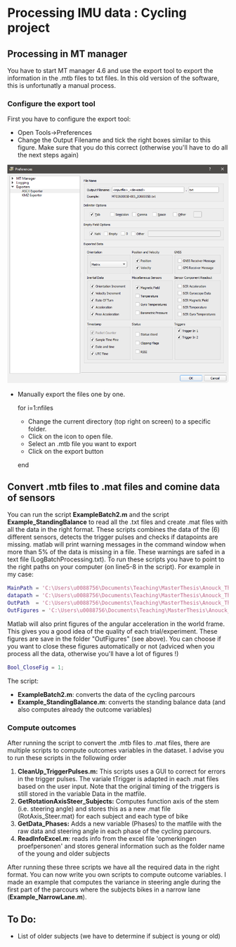 # Processing IMU data : Cycling project

## Processing in MT manager

You have to start MT manager 4.6 and use the export tool to export the information in the .mtb files to txt files. In this old version of the software, this is unfortunatly a manual process. 

### Configure the export tool

First you have to configure the export tool:

- Open Tools->Preferences
- Change the Output Filename and tick the right boxes similar to this figure. Make sure that you do this correct (otherwise you'll have to do all the next steps again)

<img src="figs/ExportTool.png" style="zoom:75%;" />



- Manually export the files one by one.

  for i=1:nfiles

  - Change the current directory (top right on screen) to a specific folder.
  - Click on the icon to open file.
  - Select an .mtb file you want to export
  - Click on the export button

  end

## Convert .mtb files to .mat files and comine data of sensors 

You can run the script **ExampleBatch2.m** and the script **Example_StandingBalance** to read all the .txt files and create .mat files with all the data in the right format. These scripts combines the data of the (6) different sensors, detects the trigger pulses and checks if datapoints are missing. matlab will print warning messages in the command window when more than 5% of the data is missing in a file. These warnings are safed in a text file (LogBatchProcessing.txt). To run these scripts you have to point to the right paths on your computer (on line5-8 in the script). For example in my case:

```matlab
MainPath = 'C:\Users\u0088756\Documents\Teaching\MasterThesis\Anouck_Theresa\Software';
datapath = 'C:\Users\u0088756\Documents\Teaching\MasterThesis\Anouck_Theresa\Data\EXPERIMENTEN';
OutPath  = 'C:\Users\u0088756\Documents\Teaching\MasterThesis\Anouck_Theresa\Data\MatData';
OutFigures = 'C:\Users\u0088756\Documents\Teaching\MasterThesis\Anouck_Theresa\Data\Figures';

```

Matlab will also print figures of the angular acceleration in the world frame. This gives you a good idea of the quality of each trial/experiment. These figures are save in the folder "OutFigures" (see above). You can choose if you want to close these figures automatically or not (adviced when you process all the data, otherwise you'll have a lot of figures !) 

```matlab
Bool_CloseFig = 1;
```

The script:

- **ExampleBatch2.m**: converts the data of the cycling parcours
- **Example_StandingBalance.m**: converts the standing balance data (and also computes already the outcome variables)

### Compute outcomes

After running the script to convert the .mtb files to .mat files, there are multiple scripts to compute outcomes variables in the dataset. I advise you to run these scripts in the following order

1. **CleanUp_TriggerPulses.m:** This scripts uses a GUI to correct for errors in the trigger pulses. The variale tTrigger is adapted in each .mat files based on the user input. Note that the original timing of the triggers is still stored in the variable Data in the matfile.
2. **GetRotationAxisSteer_Subjects:** Computes function axis of the stem (i.e. steering angle) and stores this as a new .mat file (RotAxis_Steer.mat) for each subject and each type of bike
3. **GetData_Phases:** Adds a new variable (Phases) to the matfile with the raw data and steering angle in each phase of the cycling parcours.
4. **ReadInfoExcel.m**: reads info from the excel file 'opmerkingen proefpersonen' and stores general information such as the folder name of the young and older subjects

After running these three scripts we have all the required data in the right format. You can now write you own scripts to compute outcome variables. I made an example that computes the variance in steering angle during the first part of the parcours where the subjects bikes in a narrow lane (**Example_NarrowLane.m**).

## To Do: 

- List of older subjects (we have to determine if subject is young or old)













